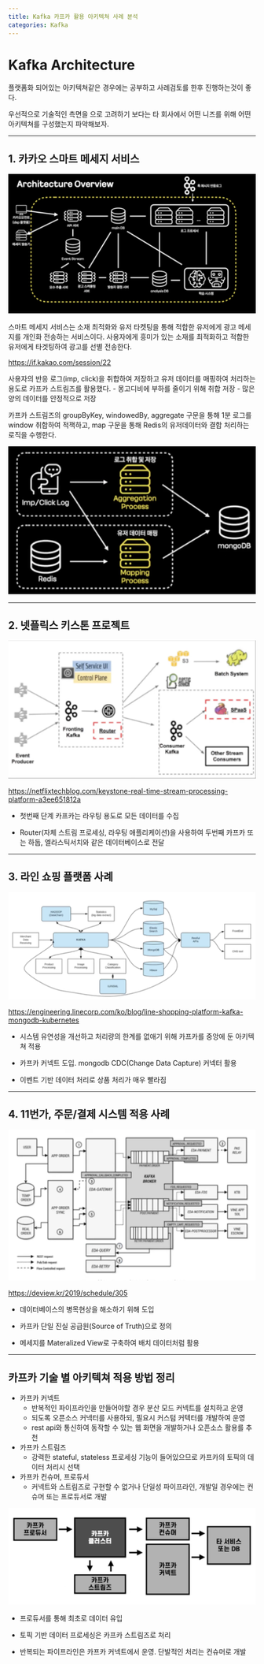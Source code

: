```yaml
---
title: Kafka 카프카 활용 아키텍쳐 사례 분석
categories: Kafka
---
```


# Kafka Architecture

플랫폼화 되어있는 아키텍쳐같은 경우에는 공부하고 사례검토를 한후 진행하는것이 좋다.

우선적으로 기술적인 측면을 으로 고려하기 보다는 타 회사에서 어떤 니즈를 위해 어떤 아키텍쳐를 구성했는지 파악해보자.

---

## 1. 카카오 스마트 메세지 서비스

![Untitled](/images/kafka/Untitled%2026.png)

스마트 메세지 서비스는 소재 최적화와 유저 타켓팅을 통해 적합한 유저에게 광고 메세지를 개인화 전송하는 서비스이다. 사용자에게 흥미가 있는 소재를 최적화하고 적합한 유저에게 타겟팅하여 광고를 선별 전송한다.

https://if.kakao.com/session/22

사용자의 반응 로그(imp, click)을 취합하여 저장하고 유저 데이터를 매핑하여 처리하는 용도로 카프카 스트림즈를 활용했다. - 몽고디비에 부하를 줄이기 위해 취합 저장 - 많은 양의 데이터를 안정적으로 저장

카프카 스트림즈의 groupByKey, windowedBy, aggregate 구문을 통해 1분 로그를 window 취합하여 적잭하고, map 구문을 통해 Redis의 유저데이터와 결합 처리하는 로직을 수행한다.

![Untitled](/images/kafka/Untitled%2027.png)

---

## 2. 넷플릭스 키스톤 프로젝트

![Untitled](/images/kafka/Untitled%2028.png)

https://netflixtechblog.com/keystone-real-time-stream-processing-platform-a3ee651812a

- 첫번째 단계 카프카는 라우팅 용도로 모든 데이터를 수집

- Router(자체 스트림 프로세싱, 라우팅 애플리케이션)을 사용하여 두번째 카프카 또는 하둡, 엘라스틱서치와 같은 데이터베이스로 전달

---

## 3. 라인 쇼핑 플랫폼 사례

![Untitled](/images/kafka/Untitled%2029.png)

https://engineering.linecorp.com/ko/blog/line-shopping-platform-kafka-mongodb-kubernetes

- 시스템 유연성을 개선하고 처리량의 한계를 없애기 위해 카프카를 중앙에 둔 아키텍쳐 적용

- 카프카 커넥트 도입. mongodb CDC(Change Data Capture) 커넥터 활용

- 이벤트 기반 데이터 처리로 상품 처리가 매우 빨라짐

---

## 4. 11번가, 주문/결제 시스템 적용 사례

![Untitled](/images/kafka/Untitled%2030.png)

https://deview.kr/2019/schedule/305

- 데이터베이스의 병목현상을 해소하기 위해 도입

- 카프카 단일 진실 공급원(Source of Truth)으로 정의

- 메세지를 Materalized View로 구축하여 배치 데이터처럼 활용

---

## 카프카 기술 별 아키텍쳐 적용 방법 정리

- 카프카 커넥트
    - 반복적인 파이프라인을 만들어야할 경우 분산 모드 커넥트를 설치하고 운영
    - 되도록 오픈소스 커넥터를 사용하되, 필요시 커스텀 커텍터를 개발하여 운영
    - rest api와 통신하여 동작할 수 있는 웹 화면을 개발하거나 오픈소스 활용를 추천
- 카프카 스트림즈
    - 강력한 stateful, stateless 프로세싱 기능이 들어있으므로 카프카의 토픽의 데이터 처리시 선택
- 카프카 컨슈머, 프로듀서
    - 커넥트와 스트림즈로 구현할 수 없거나 단일성 파이프라인, 개발일 경우에는 컨슈머 또는 프로듀서로 개발

![Untitled](/images/kafka/Untitled%2031.png)

- 프로듀서를 통해 최초로 데이터 유입

- 토픽 기반 데이터 프로세싱은 카프카 스트림즈로 처리

- 반복되는 파이프라인은 카프카 커넥트에서 운영. 단발적인 처리는 컨슈머로 개발